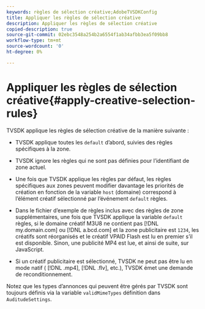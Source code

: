 ```yaml
---
keywords: règles de sélection créative;AdobeTVSDKConfig
title: Appliquer les règles de sélection créative
description: Appliquer les règles de sélection créative
copied-description: true
source-git-commit: 02ebc3548a254b2a6554f1ab34afbb3ea5f09bb8
workflow-type: tm+mt
source-wordcount: '0'
ht-degree: 0%

---
```


# Appliquer les règles de sélection créative{#apply-creative-selection-rules}

TVSDK applique les règles de sélection créative de la manière suivante :

* TVSDK applique toutes les `default` d’abord, suivies des règles spécifiques à la zone.
* TVSDK ignore les règles qui ne sont pas définies pour l’identifiant de zone actuel.
* Une fois que TVSDK applique les règles par défaut, les règles spécifiques aux zones peuvent modifier davantage les priorités de création en fonction de la variable `host` (domaine) correspond à l’élément créatif sélectionné par l’événement `default` règles.

* Dans le fichier d’exemple de règles inclus avec des règles de zone supplémentaires, une fois que TVSDK applique la variable `default` règles, si le domaine créatif M3U8 ne contient pas [!DNL my.domain.com] ou [!DNL a.bcd.com] et la zone publicitaire est `1234`, les créatifs sont réorganisés et le créatif VPAID Flash est lu en premier s’il est disponible. Sinon, une publicité MP4 est lue, et ainsi de suite, sur JavaScript.

* Si un créatif publicitaire est sélectionné, TVSDK ne peut pas être lu en mode natif ( [!DNL .mp4], [!DNL .flv], etc.), TVSDK émet une demande de reconditionnement.

Notez que les types d’annonces qui peuvent être gérés par TVSDK sont toujours définis via la variable `validMimeTypes` définition dans `AuditudeSettings`.
